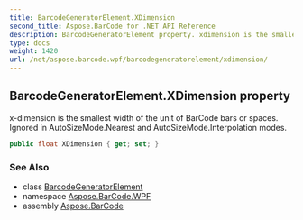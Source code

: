 ```yaml
---
title: BarcodeGeneratorElement.XDimension
second_title: Aspose.BarCode for .NET API Reference
description: BarcodeGeneratorElement property. xdimension is the smallest width of the unit of BarCode bars or spaces. Ignored in AutoSizeMode.Nearest and AutoSizeMode.Interpolation modes
type: docs
weight: 1420
url: /net/aspose.barcode.wpf/barcodegeneratorelement/xdimension/
---
```

## BarcodeGeneratorElement.XDimension property

x-dimension is the smallest width of the unit of BarCode bars or spaces. Ignored in AutoSizeMode.Nearest and AutoSizeMode.Interpolation modes.

```csharp
public float XDimension { get; set; }
```

### See Also

* class [BarcodeGeneratorElement](../)
* namespace [Aspose.BarCode.WPF](../../../aspose.barcode.wpf/)
* assembly [Aspose.BarCode](../../../)


